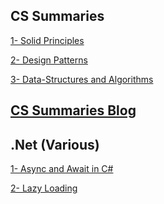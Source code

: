 ## CS Summaries

<a href="https://github.com/MohamedHashish42/SOLID_PRINCIPLES">1- Solid Principles</a>

<a href="https://github.com/MohamedHashish42/Design_Patterns">2- Design Patterns</a>

<a href="https://github.com/MohamedHashish42/Data-Structures-And-Algorithms">3- Data-Structures and Algorithms</a>


<!-- ## My Blog -->

## <a href="https://https://cs-summaries.blogspot.com/">CS Summaries Blog</a>


## .Net (Various)
 
<a href="https://github.com/MohamedHashish42/AsyncAndAwaitInCSharp">1- Async and Await in C#</a>

<a href="https://github.com/MohamedHashish42/LazyLoading">2- Lazy Loading</a>





